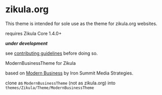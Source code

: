 zikula.org
==========

This theme is intended for sole use as the theme for zikula.org websites.

requires Zikula Core 1.4.0+

***under development***

see [contributing guidelines](https://github.com/zikula/zikula.org/blob/master/CONTRIBUTING.md ) before doing so.

ModernBusinessTheme for Zikula

based on [Modern Business](http://startbootstrap.com/modern-business) by Iron Summit Media Strategies.

clone as `ModernBusinessTheme` (not as zikula.org) into `themes/Zikula/Theme/ModernBusinessTheme`
